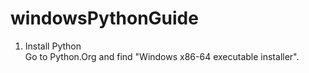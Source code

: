 # windowsPythonGuide

1. Install Python  
Go to Python.Org and find "Windows x86-64 executable installer".  
